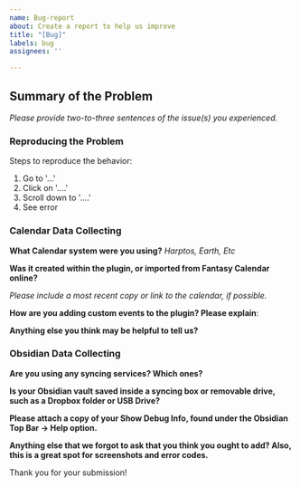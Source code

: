 ```yaml
---
name: Bug-report
about: Create a report to help us improve
title: "[Bug]"
labels: bug
assignees: ''

---
```


## Summary of the Problem
_Please provide two-to-three sentences of the issue(s) you experienced._ 


### Reproducing the Problem
Steps to reproduce the behavior:
1. Go to '...'
2. Click on '....'
3. Scroll down to '....'
4. See error

### Calendar Data Collecting

__What Calendar system were you using?__ 
*Harptos, Earth, Etc* 

__Was it created within the plugin, or imported from Fantasy Calendar online?__

*Please include a most recent copy or link to the calendar, if possible.*

__How are you adding custom events to the plugin? Please explain__:


__Anything else you think may be helpful to tell us?__

### Obsidian Data Collecting

__Are you using any syncing services? Which ones?__

__Is your Obsidian vault saved inside a syncing box or removable drive, such as a Dropbox folder or USB Drive?__

__Please attach a copy of your **Show Debug Info**, found under the Obsidian Top Bar -> Help option.__



__Anything else that we forgot to ask that you think you ought to add? Also, this is a great spot for screenshots and error codes.__



Thank you for your submission!
